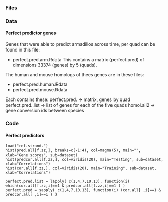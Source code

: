 ### Files 

### Data
#### Perfect predictor genes 
Genes that were able to predict armadillos across time, per quad can be found in this file: 
- perfect.pred.arm.Rdata 
This contains a matrix (perfect.pred) of dimensions 33374 (genes) by 5 (quads).  

The human and mouse homologs of thees genes are in these files: 
- perfect.pred.human.Rdata
- perfect.pred.mouse.Rdata

Each contains these: 
perfect.pred.<species> -> matrix, genes by quad
perfect.pred.<species>.list -> list of genes for each of the five quads 
homol.all2 -> gene conversion ids between species 

### Code
#### Perfect predictors
```
load("ref.strand.")
hist(pred.all[f.zz,], breaks=c(-1:4), col=magma(5), main="", xlab="Gene scores", sub=dataset)
hist(predcor.all[f.zz,], col=viridis(20), main="Testing", sub=dataset, xlab="Correlations")
hist(cor.all[f.zz,], col=viridis(20), main="Training", sub=dataset, xlab="Correlations")

perfect.pred.list = lapply( c(1,4,7,10,13), function(i) which(cor.all[f.zz,i]==1 & predcor.all[f.zz,i]==1 ) )
perfect.pred = sapply( c(1,4,7,10,13), function(i) (cor.all[ ,i]==1 & predcor.all[ ,i]==1 ) )

```
